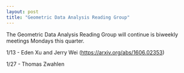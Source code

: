 ```yaml
---
layout: post
title: "Geometric Data Analysis Reading Group"
---
```


The Geometric Data Analysis Reading Group will continue is biweekly meetings Mondays this quarter.

1/13 - Eden Xu and Jerry Wei (https://arxiv.org/abs/1606.02353)

1/27 - Thomas Zwahlen


